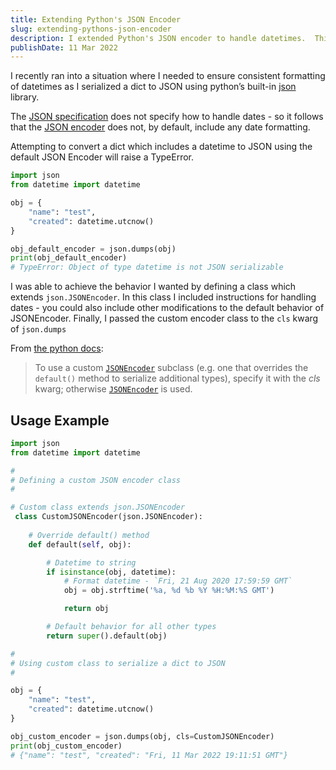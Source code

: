 ```yaml
---
title: Extending Python's JSON Encoder
slug: extending-pythons-json-encoder
description: I extended Python's JSON encoder to handle datetimes.  This is how I did it
publishDate: 11 Mar 2022
---
```


I recently ran into a situation where I needed to ensure consistent formatting of datetimes as I serialized a dict to JSON using python’s built-in [json](https://docs.python.org/3/library/json.html) library.

The [JSON specification](https://www.json.org/json-en.html) does not specify how to handle dates - so it follows that the [JSON encoder](https://docs.python.org/3/library/json.html#json.JSONEncoder) does not, by default, include any date formatting.

Attempting to convert a dict which includes a datetime to JSON using the default JSON Encoder will raise a TypeError.

```python
import json
from datetime import datetime

obj = {
    "name": "test",
    "created": datetime.utcnow()
}

obj_default_encoder = json.dumps(obj)
print(obj_default_encoder)
# TypeError: Object of type datetime is not JSON serializable
```

I was able to achieve the behavior I wanted by defining a class which extends `json.JSONEncoder`.  In this class I included instructions for handling dates - you could also include other modifications to the default behavior of JSONEncoder.  Finally, I passed the custom encoder class to the `cls` kwarg of `json.dumps`

From [the python docs](https://docs.python.org/3/library/json.html#json.dump):
>To use a custom [`JSONEncoder`](https://docs.python.org/3/library/json.html#json.JSONEncoder "json.JSONEncoder") subclass (e.g. one that overrides the `default()` method to serialize additional types), specify it with the _cls_ kwarg; otherwise [`JSONEncoder`](https://docs.python.org/3/library/json.html#json.JSONEncoder "json.JSONEncoder") is used.

## Usage Example

```python
import json
from datetime import datetime

#
# Defining a custom JSON encoder class
#

# Custom class extends json.JSONEncoder
 class CustomJSONEncoder(json.JSONEncoder):
   
    # Override default() method
    def default(self, obj):

        # Datetime to string
        if isinstance(obj, datetime):
            # Format datetime - `Fri, 21 Aug 2020 17:59:59 GMT`
            obj = obj.strftime('%a, %d %b %Y %H:%M:%S GMT')

            return obj

        # Default behavior for all other types
        return super().default(obj)

#
# Using custom class to serialize a dict to JSON
#

obj = {
    "name": "test",
    "created": datetime.utcnow()
}

obj_custom_encoder = json.dumps(obj, cls=CustomJSONEncoder)
print(obj_custom_encoder)
# {"name": "test", "created": "Fri, 11 Mar 2022 19:11:51 GMT"}
```
